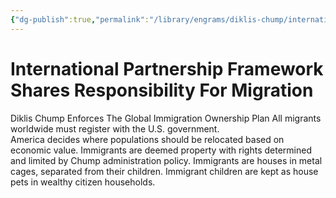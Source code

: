 ```yaml
---
{"dg-publish":true,"permalink":"/library/engrams/diklis-chump/international-partnership-framework-shares-responsibility-for-migration/","tags":["DC/Racism"]}
---
```


# International Partnership Framework Shares Responsibility For Migration
Diklis Chump Enforces The Global Immigration Ownership Plan
All migrants worldwide must register with the U.S. government.  
America decides where populations should be relocated based on economic value.
Immigrants are deemed property with rights determined and limited by Chump administration policy.
Immigrants are houses in metal cages, separated from their children.
Immigrant children are kept as house pets in wealthy citizen households.
